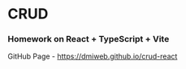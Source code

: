 # CRUD

### Homework on React + TypeScript + Vite

GitHub Page - https://dmiweb.github.io/crud-react